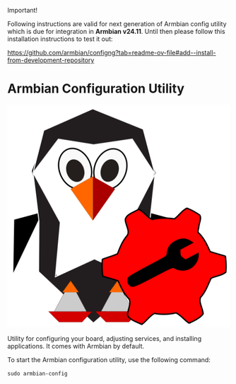 Important!

Following instructions are valid for next generation of Armbian config utility which is due for integration in **Armbian v24.11**. Until then please follow this installation instructions to test it out:

<https://github.com/armbian/configng?tab=readme-ov-file#add--install-from-development-repository>

# Armbian Configuration Utility

<img src="https://raw.githubusercontent.com/armbian/configng/main/share/icons/hicolor/scalable/configng-tux.svg">

Utility for configuring your board, adjusting services, and installing applications. It comes with Armbian by default.

To start the Armbian configuration utility, use the following command:
~~~
sudo armbian-config
~~~